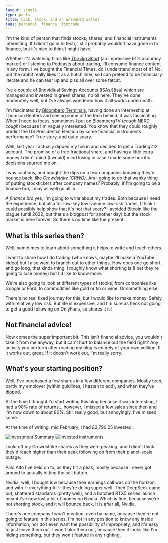 ```yaml
---
layout: single
type: posts
title: Lock, stock, and an unsmoked wallet
tags: personal, finance, fintrade
---
```


I'm the kind of person that finds stocks, shares, and financial instruments interesting. If I didn't go in to tech, I still probably wouldn't have gone in to finance, but it's nice to think I might have.

Whether it's watching films like [_The Big Short_][thebigshort] (an impressive 91% accuracy marker) or listening to Podcasts about trading, I'll consume finance content in any form.
I've bought the Financial Times, do I understand most of it? 
No, but the rabbit really likes it as a hutch liner, so I can pretend to be financially literate and he can tear up and piss all over some fatcat.

I've a couple of [Indvidiual Savings Accounts (ISAs)][isa] which are managed and invested in green shares; no oil here. They've done moderately well, but I've always wondered how it all works underneath.

I'm fascinated by [Bloomberg Terminals][bloombergterminals], havnig done an interneship at Thomson Reuters and seeing some of the tech behind, it was fascinating.
When I need to focus, sometimes I put on BloombergTV (*cough* NERD *cough*) because I'm vaguely interested.
You know that they could roughly predict the US Presidential Election by some financial instruments performance? True story, and quite scary.

Well, last year I actually dipped my toe in and decided to get a Trading212 account.
The promise of a free fractional share, and having a little extra money I didn't mind (I would) mind losing in case I made some horrific decisions spurred me on.

I was cautious, and bought the dips on a few companies knowing they'd bounce back; like _Crowdstrike (CRWD)_.
Am I going to do that wanky thing of putting stocktickers after company names? Probably, if I'm going to be a finance bro, I may as well go all in.

_A finance bro_ yes, I'm going to write about my trades. Both because I need the experience, but also for low-key low-volume low-risk trades, I think I could possibly help show that it's not that scary? I avoided Bitcoin like the plague (until 2022, but that's a blogpost for another day) but the stock market is here forever. So there's no time like the present.

## What is this series then?

Well, sometimes to learn about something it helps to write and teach others.

I want to share how I do trading (who knows, maybe I'll make a YouTube video) but I also want to branch out to other things. How does one go short, and go long, that kinda thing. I roughly know what shorting is (I bet they're going to lose money) but I'd like to know more.

We're also going to look at different types of stocks; from companies like Google or Ford, to commodities like gold or tin or wine. Or something else.

There's no real fixed journey for this, but I would like to make money. Safely, with relatively low risk. But life is expensive, and I'm sure as heck not going to get a good following on OnlyFans, so shares it is!

## Not financial advice!

Now comes the super important bit. This isn't financial advice, you wouldn't take it from me anyway, but it can't hurt to balance out the field right? Any activity you perform after reading my blog is entirely of your own volition. If it works out, great. If it doesn't work out, I'm really sorry.

## What's your starting position?

Well, I've purchased a few shares in a few different companies. Mostly tech, partly my employer (within guidlines, I hasten to add), and when they've dipped.

At the time I thought I'd start writing this blog because it was interesting, I had a 90% rate of returns... however, I missed a few sales since then and I'm now down to about 80%. Still really good, but annoyingly, I've missed some.

At the time of writing, mid February, I had £2,790.25 invested.

![Investment Summary](https://github.com/user-attachments/assets/ac364085-9014-4099-995c-005ae2e949e3)
![Invested instruments](https://github.com/user-attachments/assets/873ee520-6206-4af1-873e-1b241bb61919)

I sold off my Crowdstrike shares as they were peaking, and I didn't think they'd reach higher than their peak following on from their planet-scale outage.

Palo Alto I've held on to, as they hit a peak, mostly because I never got around to actually hitting the sell button.

Nvidia, well, I bought low because their earnings call was on the horizon and with ✨ everything AI ✨ they're doing super well.
Then DeepSeek came out, shattered standards (pretty well), and a botched RTX5 series launch meant I've now lost a bit of money on Nvidia. Which is fine, because we're not shorting stock, and it will bounce back. It is after all, Nvidia.

There's one company I won't mention, even by name, because they're not going to feature in this series. I'm not in any position to know any inside information, nor do I even want the possibility of impropriety, and it's easy to just leave them out. I won't blur them out, because then it looks like I'm hiding something, but they won't feature in any righting.

[thebigshort]: https://en.wikipedia.org/wiki/The_Big_Short_(film)#
[isas]: https://www.gov.uk/individual-savings-accounts/how-isas-work
[bloombergterminals]: https://www.bloomberg.com/professional/products/bloomberg-terminal/